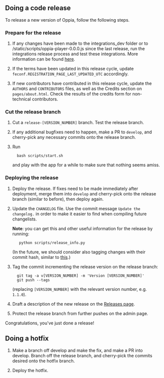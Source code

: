 ## Doing a code release

To release a new version of Oppia, follow the following steps. 

### Prepare for the release

1. If any changes have been made to the integrations\_dev folder or to /static/scripts/oppia-player-0.0.0.js since the last release, run the integrations release process and test these integrations. More information can be found [here](https://github.com/oppia/oppia/tree/master/integrations_dev/build_new_release.py).

1. If the terms have been updated in this release cycle, update `feconf.REGISTRATION_PAGE_LAST_UPDATED_UTC` accordingly.

1. If new contributors have contributed in this release cycle, update the `AUTHORS` and `CONTRIBUTORS` files, as well as the Credits section on `pages/about.html`. Check the results of the credits form for non-technical contributors. 

### Cut the release branch

1. Cut a `release-[VERSION_NUMBER]` branch. Test the release branch.

1. If any additional bugfixes need to happen, make a PR to `develop`, and cherry-pick any necessary commits onto the release branch. 

1. Run

   ```
     bash scripts/start.sh
   ```

   and play with the app for a while to make sure that nothing seems amiss.

### Deploying the release

1. Deploy the release. If fixes need to be made immediately after deployment, merge them into `develop` and cherry-pick onto the release branch (similar to before), then deploy again.

1. Update the `CHANGELOG` file. Use the commit message `Update the changelog.` in order to make it easier to find when compiling future changelists.

   **Note**: you can get this and other useful information for the release by running:
 
   ```
      python scripts/release_info.py
   ```

   (In the future, we should consider also tagging changes with their commit hash, similar to [this](https://github.com/angular/angular.js/blob/master/CHANGELOG.md).)

1. Tag the commit incrementing the release version on the release branch:

   ```
     git tag -a v[VERSION_NUMBER] -m 'Version [VERSION_NUMBER]'
     git push --tags

   ```
   (replacing `[VERSION_NUMBER]` with the relevant version number, e.g. `1.1.0`).

1. Draft a description of the new release on the [Releases page](https://github.com/oppia/oppia/releases/new).

1. Protect the release branch from further pushes on the admin page.

Congratulations, you've just done a release!

## Doing a hotfix
1. Make a branch off develop and make the fix, and make a PR into develop. Branch off the release branch, and cherry-pick the commits desired onto the hotfix branch.

1. Deploy the hotfix.